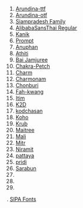 1. [Arundina-ttf](https://github.com/tlwg/fonts-arundina/releases/download/v0.3.2/ttf-arundina-0.3.2.tar.xz)
2. [Arundina-otf](https://github.com/tlwg/fonts-arundina/releases/download/v0.3.2/otf-arundina-0.3.2.tar.xz)
3. [Siampradesh Family](https://github.com/tlwg/fonts-siampradesh)
4. [AlibabaSansThai Regular](https://fonts.alibabadesign.com/AlibabaSansThai/AlibabaSansThai-Rg.zip)
5. [Kanik](https://github.com/cadsondemak/kanit)
6. [Prompt](https://github.com/cadsondemak/prompt)
7. [Anuphan](https://github.com/cadsondemak/Anuphan)
8. [Athiti](https://github.com/cadsondemak/athiti)
9. [Bai Jamjuree](https://github.com/cadsondemak/Bai-Jamjuree)
10. [Chakra-Petch](https://github.com/cadsondemak/Chakra-Petch)
11. [Charm](https://github.com/cadsondemak/Charm)
12. [Charmonam](https://github.com/cadsondemak/Charmonman)
13. [Chonburi](https://github.com/cadsondemak/chonburi)
14. [Fah-kwang](https://github.com/cadsondemak/Fah-Kwang)
15. [Itim](https://github.com/cadsondemak/itim)
16. [K2D](https://github.com/cadsondemak/K2D)
17. [kodchasan](https://github.com/cadsondemak/Kodchasan)
18. [Koho](https://github.com/cadsondemak/Koho)
19. [Krub](https://github.com/cadsondemak/Krub)
20. [Maitree](https://github.com/cadsondemak/maitree)
21. [Mali](https://github.com/cadsondemak/Mali)
22. [Mitr](https://github.com/cadsondemak/mitr)
23. [Niramit](https://github.com/cadsondemak/Niramit)
24. [pattaya](https://github.com/cadsondemak/pattaya)
25. [pridi](https://github.com/cadsondemak/pridi)
26. [Sarabun](https://github.com/cadsondemak/Sarabun)
27. []()
28. []()
29. []()


. [SIPA Fonts](https://waa.inter.nstda.or.th/stks/pub/2020/20200217-13Fonts.zip)
